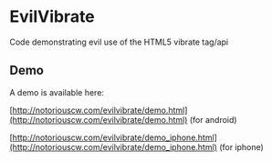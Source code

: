 EvilVibrate
===========

Code demonstrating evil use of the HTML5 vibrate tag/api

Demo
----

A demo is available here:

[http://notoriouscw.com/evilvibrate/demo.html](http://notoriouscw.com/evilvibrate/demo.html) (for android)

[http://notoriouscw.com/evilvibrate/demo_iphone.html](http://notoriouscw.com/evilvibrate/demo_iphone.html) (for iphone)
